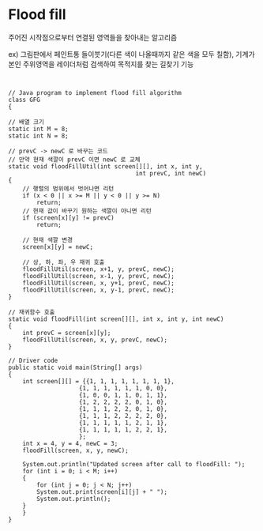 # Flood fill


주어진 시작점으로부터 연결된 영역들을 찾아내는 알고리즘

ex) 그림판에서 페인트통 들이붓기(다른 색이 나올때까지 같은 색을 모두 칠함), 기계가 본인 주위영역을 레이더처럼 검색하여 목적지를 찾는 길찾기 기능

<pre><code>

// Java program to implement flood fill algorithm 
class GFG 
{ 
  
// 배열 크기
static int M = 8; 
static int N = 8; 

// prevC -> newC 로 바꾸는 코드
// 만약 현재 색깔이 prevC 이면 newC 로 교체
static void floodFillUtil(int screen[][], int x, int y,  
                                    int prevC, int newC) 
{ 
    // 행렬의 범위에서 벗어나면 리턴
    if (x < 0 || x >= M || y < 0 || y >= N) 
        return; 
    // 현재 값이 바꾸기 원하는 색깔이 아니면 리턴
    if (screen[x][y] != prevC) 
        return; 
  
    // 현재 색깔 변경
    screen[x][y] = newC; 
  
    // 상, 하, 좌, 우 재귀 호출
    floodFillUtil(screen, x+1, y, prevC, newC); 
    floodFillUtil(screen, x-1, y, prevC, newC); 
    floodFillUtil(screen, x, y+1, prevC, newC); 
    floodFillUtil(screen, x, y-1, prevC, newC); 
} 
  
// 재귀함수 호출
static void floodFill(int screen[][], int x, int y, int newC) 
{ 
    int prevC = screen[x][y]; 
    floodFillUtil(screen, x, y, prevC, newC); 
} 
  
// Driver code 
public static void main(String[] args)  
{ 
    int screen[][] = {{1, 1, 1, 1, 1, 1, 1, 1}, 
                    {1, 1, 1, 1, 1, 1, 0, 0}, 
                    {1, 0, 0, 1, 1, 0, 1, 1}, 
                    {1, 2, 2, 2, 2, 0, 1, 0}, 
                    {1, 1, 1, 2, 2, 0, 1, 0}, 
                    {1, 1, 1, 2, 2, 2, 2, 0}, 
                    {1, 1, 1, 1, 1, 2, 1, 1}, 
                    {1, 1, 1, 1, 1, 2, 2, 1}, 
                    }; 
    int x = 4, y = 4, newC = 3; 
    floodFill(screen, x, y, newC); 
  
    System.out.println("Updated screen after call to floodFill: "); 
    for (int i = 0; i < M; i++) 
    { 
        for (int j = 0; j < N; j++) 
        System.out.print(screen[i][j] + " "); 
        System.out.println(); 
    } 
    } 
} 


</code></pre>